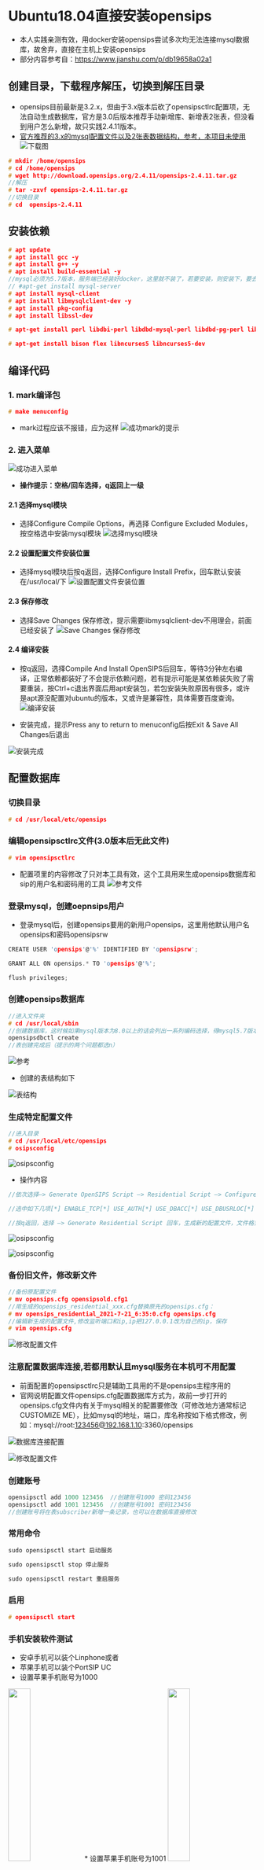 # Ubuntu18.04直接安装opensips
* 本人实践亲测有效，用docker安装opensips尝试多次均无法连接mysql数据库，故舍弃，直接在主机上安装opensips
* 部分内容参考自：https://www.jianshu.com/p/db19658a02a1
## 创建目录，下载程序解压，切换到解压目录
* opensips目前最新是3.2.x，但由于3.x版本后砍了opensipsctlrc配置项，无法自动生成数据库，官方是3.0后版本推荐手动新增库、新增表2张表，但没看到用户怎么新增，故只实践2.4.11版本。
* [官方推荐的3.x的mysql配置文件以及2张表数据结构，参考，本项目未使用](https://github.com/OpenSIPS/opensips/blob/master/examples/acc-mysql.cfg)
![下载图](https://raw.githubusercontent.com/atorzhang/Document/main/Imgs/20210721_001.png)

~~~c
# mkdir /home/opensips
# cd /home/opensips
# wget http://download.opensips.org/2.4.11/opensips-2.4.11.tar.gz
//解压
# tar -zxvf opensips-2.4.11.tar.gz
//切换目录
# cd  opensips-2.4.11
~~~

## 安装依赖
~~~c
# apt update
# apt install gcc -y
# apt install g++ -y
# apt install build-essential -y
//mysql必须为5.7版本，服务端已经装好docker，这里就不装了，若要安装，则安装下，要去配置文件中注释监听地址 # 127.0.0.1
// #apt-get install mysql-server 
# apt install mysql-client
# apt install libmysqlclient-dev -y
# apt install pkg-config
# apt install libssl-dev

# apt-get install perl libdbi-perl libdbd-mysql-perl libdbd-pg-perl libfrontier-rpc-perl libterm-readline-gnu-perl libberkeleydb-perl

# apt-get install bison flex libncurses5 libncurses5-dev
~~~

## 编译代码

### 1. mark编译包
~~~c
# make menuconfig
~~~
* mark过程应该不报错，应为这样
![成功mark的提示](https://raw.githubusercontent.com/atorzhang/Document/main/Imgs/20210721_002.png)

### 2. 进入菜单
![成功进入菜单](https://raw.githubusercontent.com/atorzhang/Document/main/Imgs/20210721_003.png)
* **操作提示：空格/回车选择，q返回上一级**
#### 2.1 选择mysql模块
* 选择Configure Compile Options，再选择 Configure Excluded Modules，按空格选中安装mysql模块
![选择mysql模块](https://raw.githubusercontent.com/atorzhang/Document/main/Imgs/20210721_004.png)

#### 2.2 设置配置文件安装位置
* 选择mysql模块后按q返回，选择Configure Install Prefix，回车默认安装在/usr/local/下
![设置配置文件安装位置](https://raw.githubusercontent.com/atorzhang/Document/main/Imgs/20210721_005.png)

#### 2.3 保存修改
* 选择Save Changes 保存修改，提示需要libmysqlclient-dev不用理会，前面已经安装了
![Save Changes 保存修改](https://raw.githubusercontent.com/atorzhang/Document/main/Imgs/20210721_006.png)

#### 2.4 编译安装
* 按q返回，选择Compile And Install OpenSIPS后回车，等待3分钟左右编译，正常依赖都装好了不会提示依赖问题，若有提示可能是某依赖装失败了需要重装，按Ctrl+c退出界面后用apt安装包，若包安装失败原因有很多，或许是apt源没配置对ubuntu的版本，又或许是兼容性，具体需要百度查询。
![编译安装](https://raw.githubusercontent.com/atorzhang/Document/main/Imgs/20210721_007.png)

* 安装完成，提示Press any to return to menuconfig后按Exit & Save All Changes后退出

![安装完成](https://raw.githubusercontent.com/atorzhang/Document/main/Imgs/20210721_008.png)

## 配置数据库

### 切换目录
~~~c
# cd /usr/local/etc/opensips
~~~

### 编辑opensipsctlrc文件(3.0版本后无此文件)
~~~c
# vim opensipsctlrc
~~~
* 配置项里的内容修改了只对本工具有效，这个工具用来生成opensips数据库和sip的用户名和密码用的工具
![参考文件](https://raw.githubusercontent.com/atorzhang/Document/main/Imgs/20210721_009.png)

### 登录mysql，创建oepnsips用户
* 登录mysql后，创建opensips要用的新用户opensips，这里用他默认用户名opensips和密码opensipsrw
~~~c
CREATE USER 'opensips'@'%' IDENTIFIED BY 'opensipsrw';

GRANT ALL ON opensips.* TO 'opensips'@'%';

flush privileges;
~~~

### 创建opensips数据库
~~~c
//进入文件夹
# cd /usr/local/sbin
//创建数据库，这时候如果mysql版本为8.0以上的话会列出一系列编码选择，得mysql5.7版本不会出现这问题
opensipsdbctl create
//表创建完成后（提示的两个问题都选n）
~~~
![参考](https://raw.githubusercontent.com/atorzhang/Document/main/Imgs/20210721_011.png)

* 创建的表结构如下

![表结构](https://raw.githubusercontent.com/atorzhang/Document/main/Imgs/20210721_010.png)

### 生成特定配置文件
~~~c
//进入目录
# cd /usr/local/etc/opensips
# osipsconfig
~~~
![osipsconfig](https://raw.githubusercontent.com/atorzhang/Document/main/Imgs/20210721_012.png)

* 操作内容
~~~c
//依次选择—> Generate OpenSIPS Script —> Residential Script —> Configure Residential Script

//选中如下几项[*] ENABLE_TCP[*] USE_AUTH[*] USE_DBACC[*] USE_DBUSRLOC[*] USE_DIALOG

//按q返回，选择 —> Generate Residential Script 回车，生成新的配置文件，文件格式为opensips_residential_xxxxx.cfg，按qqq退出命令，生成新的配置文件
~~~

![osipsconfig](https://raw.githubusercontent.com/atorzhang/Document/main/Imgs/20210721_013.png)

![osipsconfig](https://raw.githubusercontent.com/atorzhang/Document/main/Imgs/20210721_014.png)

### 备份旧文件，修改新文件
~~~c
//备份原配置文件
# mv opensips.cfg opensipsold.cfg1
//用生成的opensips_residential_xxx.cfg替换原先的opensips.cfg：
# mv opensips_residential_2021-7-21_6:35:0.cfg opensips.cfg
//编辑新生成的配置文件,修改监听端口和ip,ip把127.0.0.1改为自己的ip，保存
# vim opensips.cfg
~~~
![修改配置文件](https://raw.githubusercontent.com/atorzhang/Document/main/Imgs/20210721_015.png)

### 注意配置数据库连接,若都用默认且mysql服务在本机可不用配置
* 前面配置的opensipsctlrc只是辅助工具用的不是opensips主程序用的
* 官网说明配置文件opensips.cfg配置数据库方式为，故前一步打开的opensips.cfg文件内有关于mysql相关的配置要修改（可修改地方通常标记CUSTOMIZE ME），比如mysql的地址，端口，库名称按如下格式修改，例如：mysql://root:123456@192.168.1.10:3360/opensips

![数据库连接配置](https://raw.githubusercontent.com/atorzhang/Document/main/Imgs/_20210721092841.png)

![修改配置文件](https://raw.githubusercontent.com/atorzhang/Document/main/Imgs/20210721_016.png)

### 创建账号
~~~c
opensipsctl add 1000 123456  //创建账号1000 密码123456
opensipsctl add 1001 123456  //创建账号1001 密码123456
//创建账号将在表subscriber新增一条记录，也可以在数据库直接修改
~~~

### 常用命令
~~~c
sudo opensipsctl start 启动服务

sudo opensipsctl stop 停止服务

sudo opensipsctl restart 重启服务
~~~

### 启用
~~~c
# opensipsctl start
~~~

### 手机安装软件测试

* 安卓手机可以装个Linphone或者
* 苹果手机可以装个PortSIP UC
* 设置苹果手机账号为1000
<img src="https://raw.githubusercontent.com/atorzhang/Document/main/Imgs/sip_ios.jpg" width="30%" height="auto">
* 设置苹果手机账号为1001
<img src="https://raw.githubusercontent.com/atorzhang/Document/main/Imgs/sip_andriod.jpg" width="30%" height="auto">

* 用苹果手机拨通安卓手机, PortSIP UC通话界面
<img src="https://raw.githubusercontent.com/atorzhang/Document/main/Imgs/call_ios.jpg" width="30%" height="auto">
* 安卓手机, Linphone通话界面
<img src="https://raw.githubusercontent.com/atorzhang/Document/main/Imgs/call_andriod.jpg" width="30%" height="auto">


* 通话完成后在acc表会新增1条INVITE记录和一条BYE记录

![通话记录](https://raw.githubusercontent.com/atorzhang/Document/main/Imgs/20210721_017.png)

### 附录：注意事项，异常项

~~~c
//后面启动时候一直提示：ERROR: PID file /var/run/opensips.pid does not exist -- OpenSIPS start failed
//应该是mysql版本问题，再装一个5.7版本的mysql试试
//docker装mysql5.7  
# docker pull mysql:5.7

# docker run -itd --name mysql57 \
-p 3360:3306 \
-e MYSQL_ROOT_PASSWORD=123456 \
mysql:5.7

//如果创建用户时提示“ERROR: domain unknown: use usernames with domain or set default domain in SIP_DOMAIN”，
//可修改opensipsctlrc文件将SIP_DOMAIN设为本机域名或IP地址

//查看本机apt可安装的mysql版本，如果最新的版本为5.7就安装5.7
apt-cache madison mysql-server
~~~

